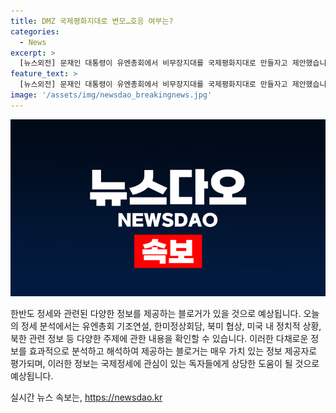 ```yaml
---
title: DMZ 국제평화지대로 변모…호응 여부는?
categories:
  - News
excerpt: >
  [뉴스외전] 문재인 대통령이 유엔총회에서 비무장지대를 국제평화지대로 만들자고 제안했습니다. 이에 대한 북미 협상 전망과 정보를 공개하면서 관심이 모아지고 있습니다. 미국 하원이 트럼프 대통령의 탄핵 절차에 돌입하면서 북미 관계에 영향을 미칠 가능성이 나타나고 있습니다. 한미 정상회담에서는 분담금 협상이 열리고, 미국의 새 협상 대표가 나왔으나, 우리 측의 협상 대표는 예정된 것으로 보입니다. 이에 대한 관련 정보는 보다 신중하게 확인해봐야 합니다. 
feature_text: >
  [뉴스외전] 문재인 대통령이 유엔총회에서 비무장지대를 국제평화지대로 만들자고 제안했습니다. 이에 대한 북미 협상 전망과 정보를 공개하면서 관심이 모아지고 있습니다. 미국 하원이 트럼프 대통령의 탄핵 절차에 돌입하면서 북미 관계에 영향을 미칠 가능성이 나타나고 있습니다. 한미 정상회담에서는 분담금 협상이 열리고, 미국의 새 협상 대표가 나왔으나, 우리 측의 협상 대표는 예정된 것으로 보입니다. 이에 대한 관련 정보는 보다 신중하게 확인해봐야 합니다. 
image: '/assets/img/newsdao_breakingnews.jpg'
---
```


<p><img src="/assets/img/newsdao_breakingnews.jpg" alt="koreaapp 속보" /></p>

<p>한반도 정세와 관련된 다양한 정보를 제공하는 블로거가 있을 것으로 예상됩니다. 오늘의 정세 분석에서는 유엔총회 기조연설, 한미정상회담, 북미 협상, 미국 내 정치적 상황, 북한 관련 정보 등 다양한 주제에 관한 내용을 확인할 수 있습니다. 이러한 다채로운 정보를 효과적으로 분석하고 해석하여 제공하는 블로거는 매우 가치 있는 정보 제공자로 평가되며, 이러한 정보는 국제정세에 관심이 있는 독자들에게 상당한 도움이 될 것으로 예상됩니다.</p>
실시간 뉴스 속보는, <a href="https://newsdao.kr" rel="dofollow">https://newsdao.kr</a>


